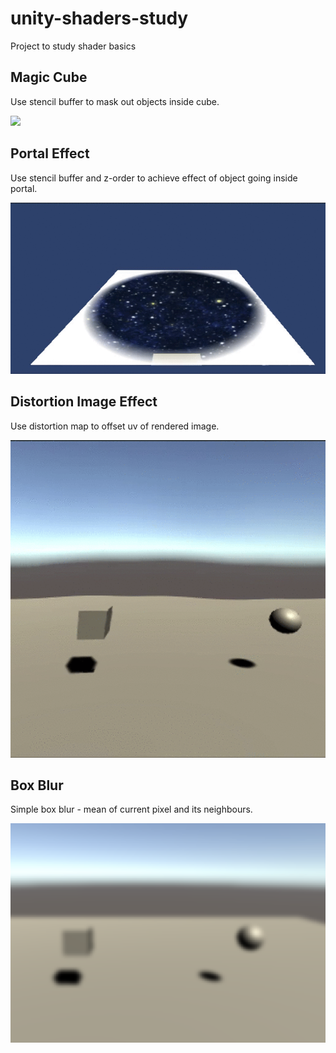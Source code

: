 # unity-shaders-study
Project to study shader basics

## Magic Cube

Use stencil buffer to mask out objects inside cube.

![](Demo/magic_cube.gif)

## Portal Effect

Use stencil buffer and z-order to achieve effect of object going inside portal.

![](Demo/portal.gif)

## Distortion Image Effect

Use distortion map to offset uv of rendered image.

![](Demo/distortion.gif)

## Box Blur

Simple box blur - mean of current pixel and its neighbours.

![](Demo/blur.png)
